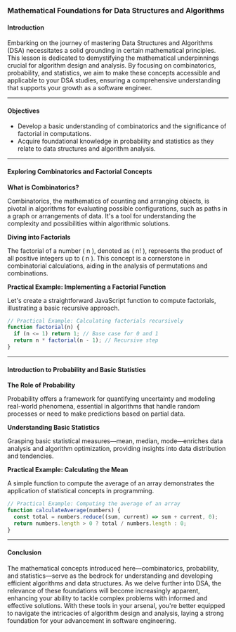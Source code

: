 ### Mathematical Foundations for Data Structures and Algorithms

#### Introduction

Embarking on the journey of mastering Data Structures and Algorithms (DSA) necessitates a solid grounding in certain mathematical principles. This lesson is dedicated to demystifying the mathematical underpinnings crucial for algorithm design and analysis. By focusing on combinatorics, probability, and statistics, we aim to make these concepts accessible and applicable to your DSA studies, ensuring a comprehensive understanding that supports your growth as a software engineer.

---

#### Objectives

- Develop a basic understanding of combinatorics and the significance of factorial in computations.
- Acquire foundational knowledge in probability and statistics as they relate to data structures and algorithm analysis.

---

#### Exploring Combinatorics and Factorial Concepts

**What is Combinatorics?**

Combinatorics, the mathematics of counting and arranging objects, is pivotal in algorithms for evaluating possible configurations, such as paths in a graph or arrangements of data. It's a tool for understanding the complexity and possibilities within algorithmic solutions.

**Diving into Factorials**

The factorial of a number \( n \), denoted as \( n! \), represents the product of all positive integers up to \( n \). This concept is a cornerstone in combinatorial calculations, aiding in the analysis of permutations and combinations.

**Practical Example: Implementing a Factorial Function**

Let's create a straightforward JavaScript function to compute factorials, illustrating a basic recursive approach.

```javascript
// Practical Example: Calculating factorials recursively
function factorial(n) {
  if (n <= 1) return 1; // Base case for 0 and 1
  return n * factorial(n - 1); // Recursive step
}
```

---

#### Introduction to Probability and Basic Statistics

**The Role of Probability**

Probability offers a framework for quantifying uncertainty and modeling real-world phenomena, essential in algorithms that handle random processes or need to make predictions based on partial data.

**Understanding Basic Statistics**

Grasping basic statistical measures—mean, median, mode—enriches data analysis and algorithm optimization, providing insights into data distribution and tendencies.

**Practical Example: Calculating the Mean**

A simple function to compute the average of an array demonstrates the application of statistical concepts in programming.

```javascript
// Practical Example: Computing the average of an array
function calculateAverage(numbers) {
  const total = numbers.reduce((sum, current) => sum + current, 0);
  return numbers.length > 0 ? total / numbers.length : 0;
}
```

---

#### Conclusion

The mathematical concepts introduced here—combinatorics, probability, and statistics—serve as the bedrock for understanding and developing efficient algorithms and data structures. As we delve further into DSA, the relevance of these foundations will become increasingly apparent, enhancing your ability to tackle complex problems with informed and effective solutions. With these tools in your arsenal, you're better equipped to navigate the intricacies of algorithm design and analysis, laying a strong foundation for your advancement in software engineering.